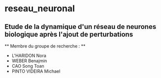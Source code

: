 # reseau_neuronal

## Etude de la dynamique d'un réseau de neurones biologique après l'ajout de perturbations

** Membre du groupe de recherche : **
- L'HARIDON Nora
- WEBER Benajmin
- CAO Song Toan 
- PINTO VIDEIRA Michael
